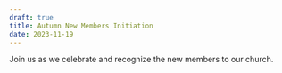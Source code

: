 ```yaml
---
draft: true
title: Autumn New Members Initiation
date: 2023-11-19
---
```

Join us as we celebrate and recognize the new members to our church.

<!--more-->
